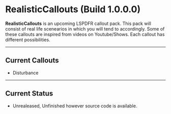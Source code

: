 # RealisticCallouts (Build 1.0.0.0)</em>

<b>RealisticCallouts</b> is an upcoming LSPDFR callout pack. This pack will consist of real life scenearios in which you will tend to accordingly. Some of these callouts are inspired from videos on Youtube/Shows. Each callout has different possibilities.

--------

## Current Callouts
- Disturbance

--------

## Current Status
- Unrealeased, Unfinished however source code is available.
